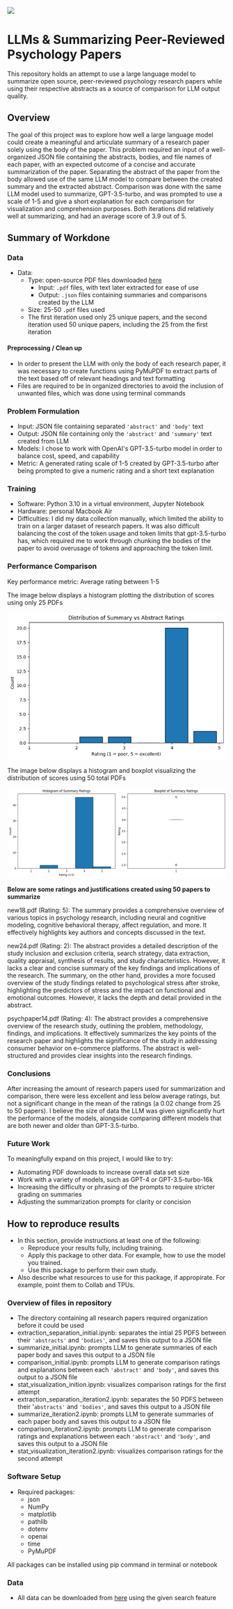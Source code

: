 ![](UTA-DataScience-Logo.png)

# LLMs & Summarizing Peer-Reviewed Psychology Papers

This repository holds an attempt to use a large language model to summarize open source, peer-reviewed psychology research papers while using their respective abstracts as a source of comparison for LLM output quality.

## Overview

The goal of this project was to explore how well a large language model could create a meaningful and articulate summary of a research paper solely using the body of the paper. This problem required an input of a well-organized JSON file containing the abstracts, bodies, and file names of each paper, with an expected outcome of a concise and accurate summarization of the paper. Separating the abstract of the paper from the body allowed use of the same LLM model to compare between the created summary and the extracted abstract. Comparison was done with the same LLM model used to summarize, GPT-3.5-turbo, and was prompted to use a scale of 1-5 and give a short explanation for each comparison for visualization and comprehension purposes. Both iterations did relatively well at summarizing, and had an average score of 3.9 out of 5. 

## Summary of Workdone

### Data

* Data:
  * Type: open-source PDF files downloaded [here](https://www.ncbi.nlm.nih.gov/)
    * Input: `.pdf` files, with text later extracted for ease of use
    * Output: `.json` files containing summaries and comparisons created by the LLM
  * Size: 25-50 `.pdf` files used
  * The first iteration used only 25 unique papers, and the second iteration used 50 unique papers, including the 25 from the first iteration

#### Preprocessing / Clean up

* In order to present the LLM with only the body of each research paper, it was necessary to create functions using PyMuPDF to extract parts of the text based off of relevant headings and text formatting
* Files are required to be in organized directories to avoid the inclusion of unwanted files, which was done using terminal commands

### Problem Formulation

* Input: JSON file containing separated `'abstract'` and `'body'` text
* Output: JSON file containing only the `'abstract'` and `'summary'` text created from LLM
* Models: I chose to work with OpenAI's GPT-3.5-turbo model in order to balance cost, speed, and capability
* Metric: A generated rating scale of 1-5 created by GPT-3.5-turbo after being prompted to give a numeric rating and a short text explanation

### Training

* Software: Python 3.10 in a virtual environment, Jupyter Notebook
* Hardware: personal Macbook Air
* Difficulties: I did my data collection manually, which limited the ability to train on a larger dataset of research papers. It was also difficult balancing the cost of the token usage and token limits that gpt-3.5-turbo has, which required me to work through chunking the bodies of the paper to avoid overusage of tokens and approaching the token limit.

### Performance Comparison

Key performance metric: Average rating between 1-5

The image below displays a histogram plotting the distribution of scores using only 25 PDFs

![](initial_rating_distribution.png)

The image below displays a histogram and boxplot visualizing the distribution of scores using 50 total PDFs

![](iteration2_rating_distribution.png)

**Below are some ratings and justifications created using 50 papers to summarize**

new18.pdf (Rating: 5):
The summary provides a comprehensive overview of various topics in psychology research, including neural and cognitive modeling, cognitive behavioral therapy, affect regulation, and more. It effectively highlights key authors and concepts discussed in the text.

new24.pdf (Rating: 2):
The abstract provides a detailed description of the study inclusion and exclusion criteria, search strategy, data extraction, quality appraisal, synthesis of results, and study characteristics. However, it lacks a clear and concise summary of the key findings and implications of the research. The summary, on the other hand, provides a more focused overview of the study findings related to psychological stress after stroke, highlighting the predictors of stress and the impact on functional and emotional outcomes. However, it lacks the depth and detail provided in the abstract.

psychpaper14.pdf (Rating: 4):
The abstract provides a comprehensive overview of the research study, outlining the problem, methodology, findings, and implications. It effectively summarizes the key points of the research paper and highlights the significance of the study in addressing consumer behavior on e-commerce platforms. The abstract is well-structured and provides clear insights into the research findings.

### Conclusions

After increasing the amount of research papers used for summarization and comparison, there were less excellent and less below average ratings, but not a significant change in the mean of the ratings (a 0.02 change from 25 to 50 papers). I believe the size of data the LLM was given significantly hurt the performance of the models, alongside comparing different models that are both newer and older than GPT-3.5-turbo.

### Future Work

To meaningfully expand on this project, I would like to try:
* Automating PDF downloads to increase overall data set size
* Work with a variety of models, such as GPT-4 or GPT-3.5-turbo-16k
* Increasing the difficulty or phrasing of the prompts to require stricter grading on summaries
* Adjusting the summarization prompts for clarity or concision

## How to reproduce results

* In this section, provide instructions at least one of the following:
   * Reproduce your results fully, including training.
   * Apply this package to other data. For example, how to use the model you trained.
   * Use this package to perform their own study.
* Also describe what resources to use for this package, if appropirate. For example, point them to Collab and TPUs.

### Overview of files in repository

* The directory containing all research papers required organization before it could be used
* extraction_separation_initial.ipynb: separates the intial 25 PDFS between their `'abstracts'` and `'bodies'`, and saves this output to a JSON file
* summarize_initial.ipynb: prompts LLM to generate summaries of each paper body and saves this output to a JSON file
* comparison_initial.ipynb: prompts LLM to generate comparison ratings and explanations between each `'abstract'` and `'body'`, and saves this output to a JSON file
* stat_visualization_inition.ipynb: visualizes comparison ratings for the first attempt
* extraction_separation_iteration2.ipynb: separates the 50 PDFS between their '`abstracts'` and `'bodies'`, and saves this output to a JSON file
* summarize_iteration2.ipynb: prompts LLM to generate summaries of each paper body and saves this output to a JSON file
* comparison_iteration2.ipynb: prompts LLM to generate comparison ratings and explanations between each `'abstract'` and `'body'`, and saves this output to a JSON file
* stat_visualization_iteration2.ipynb: visualizes comparison ratings for the second attempt

### Software Setup
* Required packages:
  * json
  * NumPy
  * matplotlib
  * pathlib
  * dotenv
  * openai
  * time
  * PyMuPDF

All packages can be installed using pip command in terminal or notebook

### Data

* All data can be downloaded from [here](https://www.ncbi.nlm.nih.gov/) using the given search feature







